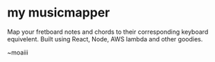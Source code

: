 # my musicmapper

Map your fretboard notes and chords to their corresponding keyboard equivelent. 
Built using React, Node, AWS lambda and other goodies. 

~moaiii
